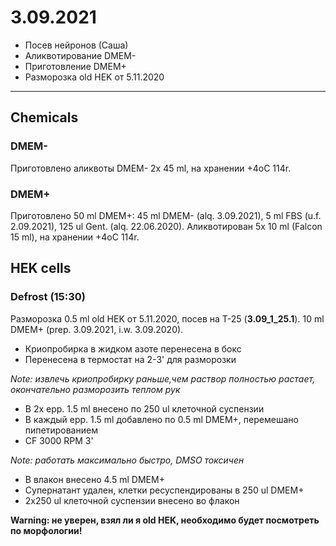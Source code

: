 3.09.2021
==========

- Посев нейронов (Саша)
- Аликвотирование DMEM-
- Приготовление DMEM+
- Разморозка old HEK от 5.11.2020

---
## Chemicals
### DMEM-
Приготовлено аликвоты DMEM- 2x 45 ml, на хранении +4oC 114r.

### DMEM+
Приготовлено 50 ml DMEM+: 45 ml DMEM- (alq. 3.09.2021), 5 ml FBS (u.f. 2.09.2021), 125 ul Gent. (alq. 22.06.2020).
Аликвотирован 5x 10 ml (Falcon 15 ml), на хранении +4oC 114r.


## HEK cells
### Defrost (15:30)
Разморозка 0.5 ml old HEK от 5.11.2020, посев на T-25 (**3.09_1_25.1**).
10 ml DMEM+ (prep. 3.09.2021, i.w. 3.09.2020).

- Криопробирка в жидком азоте перенесена в бокс
- Перенесена в термостат на 2-3' для разморозки

*Note: извлечь криопробирку раньше,чем раствор полностью растает, окончательно разморозить теплом рук*

- В 2x epp. 1.5 ml внесено по 250 ul клеточной суспензии
- В каждый epp. 1.5 ml добавлено по 0.5 ml DMEM+, перемешано пипетированием
- CF 3000 RPM 3'

*Note: работать максимально быстро, DMSO токсичен*

- В влакон внесено 4.5 ml DMEM+
- Супернатант удален, клетки ресуспендированы в 250 ul DMEM+
- 2x250 ul клеточной суспензии внесено во флакон

**Warning: не уверен, взял ли я old HEK, необходимо будет посмотреть по морфологии!**